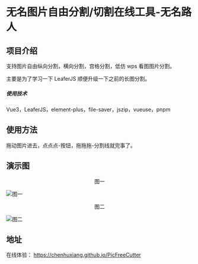 # 无名图片自由分割/切割在线工具-无名路人

## 项目介绍

支持图片自由纵向分割，横向分割，宫格分割，低仿 wps 看图图片分割。

主要是为了学习一下 LeaferJS 顺便升级一下之前的长图分割。

##### 使用技术

Vue3，LeaferJS，element-plus，file-saver，jszip，vueuse，pnpm

## 使用方法

拖动图片进去，点点点-按钮，拖拖拖-分割线就完事了。

## 演示图

<center> 图一 </center>

![图一](./演示图/图一.jpg)

<center> 图二 </center>

![图二](./演示图/图二.png)

## 地址

在线体验：
https://chenhuxiang.github.io/PicFreeCutter
